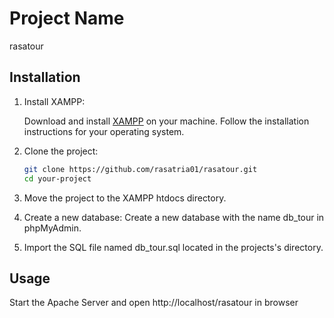 # Project Name

rasatour

## Installation

1. Install XAMPP:

   Download and install [XAMPP](https://www.apachefriends.org/index.html) on your machine. Follow the installation instructions for your operating system.

2. Clone the project:

   ```bash
   git clone https://github.com/rasatria01/rasatour.git
   cd your-project

3. Move the project to the XAMPP htdocs directory.
4. Create a new database: Create a new database with the name db_tour in phpMyAdmin.
5. Import the SQL file named db_tour.sql located in the projects's directory.

## Usage
Start the Apache Server and open http://localhost/rasatour in browser

